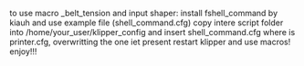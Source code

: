 to use macro _belt_tension and input shaper:
install fshell_command by kiauh and use example file (shell_command.cfg)
copy intere script folder into /home/your_user/klipper_config
and insert shell_command.cfg where is printer.cfg, overwritting the one iet present
restart klipper and use macros!
enjoy!!!
